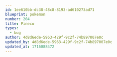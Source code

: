 ```yaml
---
id: 1ee610bb-dc38-48c8-8193-ad610273ad71
blueprint: pokemon
number: 204
title: Pineco
types:
  - bug
author: 4d8d6ede-5963-429f-9c2f-74b897007e0c
updated_by: 4d8d6ede-5963-429f-9c2f-74b897007e0c
updated_at: 1716088472
---
```

